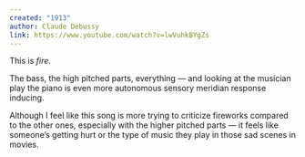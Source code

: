 ```yaml
---
created: "1913"
author: Claude Debussy
link: https://www.youtube.com/watch?v=lwVuhkBYgZs
---
```


This is *fire*.

The bass, the high pitched parts, everything — and looking at the musician play the piano is even more autonomous sensory meridian response inducing.

Although I feel like this song is more trying to criticize fireworks compared to the other ones, especially with the higher pitched parts — it feels like someone’s getting hurt or the type of music they play in those sad scenes in movies.
